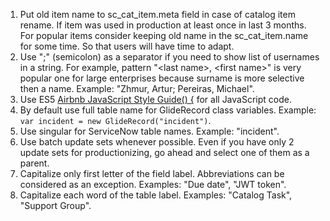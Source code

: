 1. Put old item name to sc_cat_item.meta field in case of catalog item rename. If item was used in production at least once in last 3 months. For popular items consider keeping old name in the sc_cat_item.name for some time. So that users will have time to adapt.
2. Use ";" (semicolon) as a separator if you need to show list of usernames in a string. For example, pattern "&lt;last name>, &lt;first name>" is very popular one for large enterprises because surname is more selective then a name. Example: "Zhmur, Artur; Pereiras, Michael".
3. Use ES5 [Airbnb JavaScript Style Guide() {](https://github.com/airbnb/javascript/tree/es5-deprecated/es5) for all JavaScript code.
4. By default use full table name for GlideRecord class variables. Example: `var incident = new GlideRecord("incident")`.
5. Use singular for ServiceNow table names. Example: "incident".
6. Use batch update sets whenever possible. Even if you have only 2 update sets for productionizing, go ahead and select one of them as a parent.
7. Capitalize only first letter of the field label. Abbreviations can be considered as an exception. Examples: "Due date", "JWT token".
8. Capitalize each word of the table label. Examples: "Catalog Task", "Support Group".
